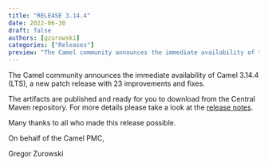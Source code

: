 ```yaml
---
title: "RELEASE 3.14.4"
date: 2022-06-30
draft: false
authors: [gzurowski]
categories: ["Releases"]
preview: "The Camel community announces the immediate availability of the new Camel 3.14.4 LTS release"
---
```



The Camel community announces the immediate availability of Camel 3.14.4 (LTS), a new patch release with 23 improvements and fixes.

The artifacts are published and ready for you to download from the Central Maven repository. For more details please take a look at the [release notes](/releases/release-3.14.4/).

Many thanks to all who made this release possible.

On behalf of the Camel PMC,

Gregor Zurowski
